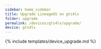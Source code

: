 ```yaml
---
sidebar: home_sidebar
title: Upgrade LineageOS on gts4lv
folder: upgrade
permalink: /devices/gts4lv/upgrade/
device: gts4lv
---
```

{% include templates/device_upgrade.md %}

